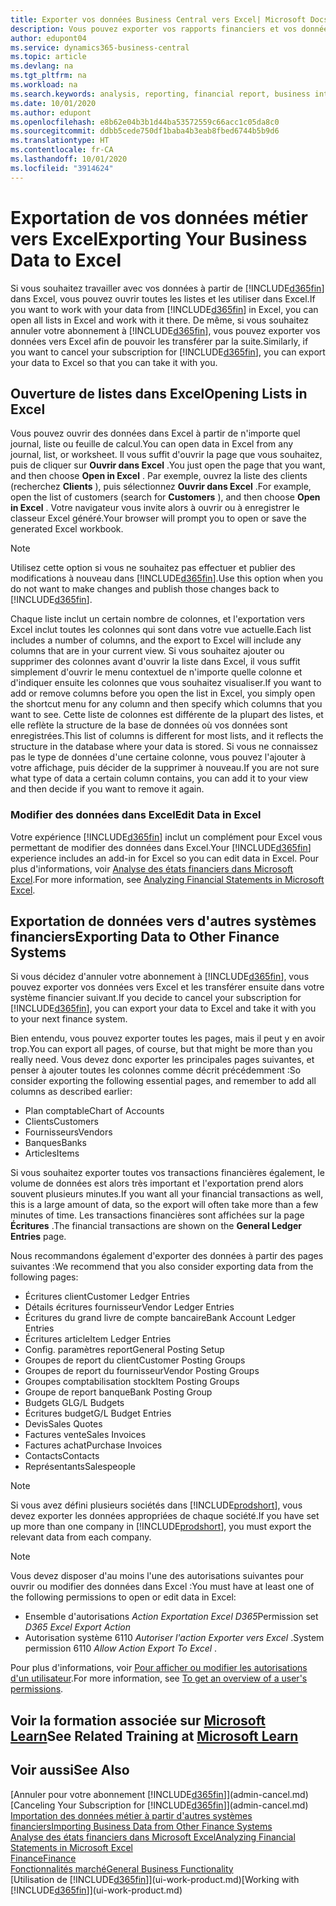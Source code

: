 ```yaml
---
title: Exporter vos données Business Central vers Excel| Microsoft Docs
description: Vous pouvez exporter vos rapports financiers et vos données de veille économique de Business Central vers Excel, ou ouvrir vos données dans Excel.
author: edupont04
ms.service: dynamics365-business-central
ms.topic: article
ms.devlang: na
ms.tgt_pltfrm: na
ms.workload: na
ms.search.keywords: analysis, reporting, financial report, business intelligence, BI, Excel
ms.date: 10/01/2020
ms.author: edupont
ms.openlocfilehash: e8b62e04b3b1d44ba53572559c66acc1c05da8c0
ms.sourcegitcommit: ddbb5cede750df1baba4b3eab8fbed6744b5b9d6
ms.translationtype: HT
ms.contentlocale: fr-CA
ms.lasthandoff: 10/01/2020
ms.locfileid: "3914624"
---
```

# <a name="exporting-your-business-data-to-excel"></a><span data-ttu-id="59de7-103">Exportation de vos données métier vers Excel</span><span class="sxs-lookup"><span data-stu-id="59de7-103">Exporting Your Business Data to Excel</span></span>
<span data-ttu-id="59de7-104">Si vous souhaitez travailler avec vos données à partir de [!INCLUDE[d365fin](includes/d365fin_md.md)] dans Excel, vous pouvez ouvrir toutes les listes et les utiliser dans Excel.</span><span class="sxs-lookup"><span data-stu-id="59de7-104">If you want to work with your data from [!INCLUDE[d365fin](includes/d365fin_md.md)] in Excel, you can open all lists in Excel and work with it there.</span></span> <span data-ttu-id="59de7-105">De même, si vous souhaitez annuler votre abonnement à [!INCLUDE[d365fin](includes/d365fin_md.md)], vous pouvez exporter vos données vers Excel afin de pouvoir les transférer par la suite.</span><span class="sxs-lookup"><span data-stu-id="59de7-105">Similarly, if you want to cancel your subscription for [!INCLUDE[d365fin](includes/d365fin_md.md)], you can export your data to Excel so that you can take it with you.</span></span>

## <a name="opening-lists-in-excel"></a><span data-ttu-id="59de7-106">Ouverture de listes dans Excel</span><span class="sxs-lookup"><span data-stu-id="59de7-106">Opening Lists in Excel</span></span>
<span data-ttu-id="59de7-107">Vous pouvez ouvrir des données dans Excel à partir de n'importe quel journal, liste ou feuille de calcul.</span><span class="sxs-lookup"><span data-stu-id="59de7-107">You can open data in Excel from any journal, list, or worksheet.</span></span> <span data-ttu-id="59de7-108">Il vous suffit d'ouvrir la page que vous souhaitez, puis de cliquer sur **Ouvrir dans Excel** .</span><span class="sxs-lookup"><span data-stu-id="59de7-108">You just open the page that you want, and then choose **Open in Excel** .</span></span> <span data-ttu-id="59de7-109">Par exemple, ouvrez la liste des clients (recherchez **Clients** ), puis sélectionnez **Ouvrir dans Excel** .</span><span class="sxs-lookup"><span data-stu-id="59de7-109">For example, open the list of customers (search for **Customers** ), and then choose **Open in Excel** .</span></span> <span data-ttu-id="59de7-110">Votre navigateur vous invite alors à ouvrir ou à enregistrer le classeur Excel généré.</span><span class="sxs-lookup"><span data-stu-id="59de7-110">Your browser will prompt you to open or save the generated Excel workbook.</span></span>  

> [!NOTE]
> <span data-ttu-id="59de7-111">Utilisez cette option si vous ne souhaitez pas effectuer et publier des modifications à nouveau dans [!INCLUDE[d365fin](includes/d365fin_md.md)].</span><span class="sxs-lookup"><span data-stu-id="59de7-111">Use this option when you do not want to make changes and publish those changes back to [!INCLUDE[d365fin](includes/d365fin_md.md)].</span></span>  

<span data-ttu-id="59de7-112">Chaque liste inclut un certain nombre de colonnes, et l'exportation vers Excel inclut toutes les colonnes qui sont dans votre vue actuelle.</span><span class="sxs-lookup"><span data-stu-id="59de7-112">Each list includes a number of columns, and the export to Excel will include any columns that are in your current view.</span></span> <span data-ttu-id="59de7-113">Si vous souhaitez ajouter ou supprimer des colonnes avant d'ouvrir la liste dans Excel, il vous suffit simplement d'ouvrir le menu contextuel de n'importe quelle colonne et d'indiquer ensuite les colonnes que vous souhaitez visualiser.</span><span class="sxs-lookup"><span data-stu-id="59de7-113">If you want to add or remove columns before you open the list in Excel, you simply open the shortcut menu for any column and then specify which columns that you want to see.</span></span> <span data-ttu-id="59de7-114">Cette liste de colonnes est différente de la plupart des listes, et elle reflète la structure de la base de données où vos données sont enregistrées.</span><span class="sxs-lookup"><span data-stu-id="59de7-114">This list of columns is different for most lists, and it reflects the structure in the database where your data is stored.</span></span> <span data-ttu-id="59de7-115">Si vous ne connaissez pas le type de données d'une certaine colonne, vous pouvez l'ajouter à votre affichage, puis décider de la supprimer à nouveau.</span><span class="sxs-lookup"><span data-stu-id="59de7-115">If you are not sure what type of data a certain column contains, you can add it to your view and then decide if you want to remove it again.</span></span>  

### <a name="edit-data-in-excel"></a><span data-ttu-id="59de7-116">Modifier des données dans Excel</span><span class="sxs-lookup"><span data-stu-id="59de7-116">Edit Data in Excel</span></span>
<span data-ttu-id="59de7-117">Votre expérience [!INCLUDE[d365fin](includes/d365fin_md.md)] inclut un complément pour Excel vous permettant de modifier des données dans Excel.</span><span class="sxs-lookup"><span data-stu-id="59de7-117">Your [!INCLUDE[d365fin](includes/d365fin_md.md)] experience includes an add-in for Excel so you can edit data in Excel.</span></span> <span data-ttu-id="59de7-118">Pour plus d'informations, voir [Analyse des états financiers dans Microsoft Excel](finance-analyze-excel.md).</span><span class="sxs-lookup"><span data-stu-id="59de7-118">For more information, see [Analyzing Financial Statements in Microsoft Excel](finance-analyze-excel.md).</span></span>  

## <a name="exporting-data-to-other-finance-systems"></a><span data-ttu-id="59de7-119">Exportation de données vers d'autres systèmes financiers</span><span class="sxs-lookup"><span data-stu-id="59de7-119">Exporting Data to Other Finance Systems</span></span>
<span data-ttu-id="59de7-120">Si vous décidez d'annuler votre abonnement à [!INCLUDE[d365fin](includes/d365fin_md.md)], vous pouvez exporter vos données vers Excel et les transférer ensuite dans votre système financier suivant.</span><span class="sxs-lookup"><span data-stu-id="59de7-120">If you decide to cancel your subscription for [!INCLUDE[d365fin](includes/d365fin_md.md)], you can export your data to Excel and take it with you to your next finance system.</span></span>  

<span data-ttu-id="59de7-121">Bien entendu, vous pouvez exporter toutes les pages, mais il peut y en avoir trop.</span><span class="sxs-lookup"><span data-stu-id="59de7-121">You can export all pages, of course, but that might be more than you really need.</span></span> <span data-ttu-id="59de7-122">Vous devez donc exporter les principales pages suivantes, et penser à ajouter toutes les colonnes comme décrit précédemment :</span><span class="sxs-lookup"><span data-stu-id="59de7-122">So consider exporting the following essential pages, and remember to add all columns as described earlier:</span></span>  

* <span data-ttu-id="59de7-123">Plan comptable</span><span class="sxs-lookup"><span data-stu-id="59de7-123">Chart of Accounts</span></span>  
* <span data-ttu-id="59de7-124">Clients</span><span class="sxs-lookup"><span data-stu-id="59de7-124">Customers</span></span>  
* <span data-ttu-id="59de7-125">Fournisseurs</span><span class="sxs-lookup"><span data-stu-id="59de7-125">Vendors</span></span>  
* <span data-ttu-id="59de7-126">Banques</span><span class="sxs-lookup"><span data-stu-id="59de7-126">Banks</span></span>  
* <span data-ttu-id="59de7-127">Articles</span><span class="sxs-lookup"><span data-stu-id="59de7-127">Items</span></span>  

<span data-ttu-id="59de7-128">Si vous souhaitez exporter toutes vos transactions financières également, le volume de données est alors très important et l'exportation prend alors souvent plusieurs minutes.</span><span class="sxs-lookup"><span data-stu-id="59de7-128">If you want all your financial transactions as well, this is a large amount of data, so the export will often take more than a few minutes of time.</span></span> <span data-ttu-id="59de7-129">Les transactions financières sont affichées sur la page **Écritures** .</span><span class="sxs-lookup"><span data-stu-id="59de7-129">The financial transactions are shown on the **General Ledger Entries** page.</span></span>  

<span data-ttu-id="59de7-130">Nous recommandons également d'exporter des données à partir des pages suivantes :</span><span class="sxs-lookup"><span data-stu-id="59de7-130">We recommend that you also consider exporting data from the following pages:</span></span>  

* <span data-ttu-id="59de7-131">Écritures client</span><span class="sxs-lookup"><span data-stu-id="59de7-131">Customer Ledger Entries</span></span>  
* <span data-ttu-id="59de7-132">Détails écritures fournisseur</span><span class="sxs-lookup"><span data-stu-id="59de7-132">Vendor Ledger Entries</span></span>  
* <span data-ttu-id="59de7-133">Écritures du grand livre de compte bancaire</span><span class="sxs-lookup"><span data-stu-id="59de7-133">Bank Account Ledger Entries</span></span>  
* <span data-ttu-id="59de7-134">Écritures article</span><span class="sxs-lookup"><span data-stu-id="59de7-134">Item Ledger Entries</span></span>  
* <span data-ttu-id="59de7-135">Config. paramètres report</span><span class="sxs-lookup"><span data-stu-id="59de7-135">General Posting Setup</span></span>  
* <span data-ttu-id="59de7-136">Groupes de report du client</span><span class="sxs-lookup"><span data-stu-id="59de7-136">Customer Posting Groups</span></span>  
* <span data-ttu-id="59de7-137">Groupes de report du fournisseur</span><span class="sxs-lookup"><span data-stu-id="59de7-137">Vendor Posting Groups</span></span>  
* <span data-ttu-id="59de7-138">Groupes comptabilisation stock</span><span class="sxs-lookup"><span data-stu-id="59de7-138">Item Posting Groups</span></span>  
* <span data-ttu-id="59de7-139">Groupe de report banque</span><span class="sxs-lookup"><span data-stu-id="59de7-139">Bank Posting Group</span></span>  
* <span data-ttu-id="59de7-140">Budgets GL</span><span class="sxs-lookup"><span data-stu-id="59de7-140">G/L Budgets</span></span>  
* <span data-ttu-id="59de7-141">Écritures budget</span><span class="sxs-lookup"><span data-stu-id="59de7-141">G/L Budget Entries</span></span>  
* <span data-ttu-id="59de7-142">Devis</span><span class="sxs-lookup"><span data-stu-id="59de7-142">Sales Quotes</span></span>  
* <span data-ttu-id="59de7-143">Factures vente</span><span class="sxs-lookup"><span data-stu-id="59de7-143">Sales Invoices</span></span>  
* <span data-ttu-id="59de7-144">Factures achat</span><span class="sxs-lookup"><span data-stu-id="59de7-144">Purchase Invoices</span></span>  
* <span data-ttu-id="59de7-145">Contacts</span><span class="sxs-lookup"><span data-stu-id="59de7-145">Contacts</span></span>  
* <span data-ttu-id="59de7-146">Représentants</span><span class="sxs-lookup"><span data-stu-id="59de7-146">Salespeople</span></span>  

> [!NOTE]  
> <span data-ttu-id="59de7-147">Si vous avez défini plusieurs sociétés dans [!INCLUDE[prodshort](includes/prodshort.md)], vous devez exporter les données appropriées de chaque société.</span><span class="sxs-lookup"><span data-stu-id="59de7-147">If you have set up more than one company in [!INCLUDE[prodshort](includes/prodshort.md)], you must export the relevant data from each company.</span></span>

> [!NOTE]
> <span data-ttu-id="59de7-148">Vous devez disposer d'au moins l'une des autorisations suivantes pour ouvrir ou modifier des données dans Excel :</span><span class="sxs-lookup"><span data-stu-id="59de7-148">You must have at least one of the following permissions to open or edit data in Excel:</span></span>
>    - <span data-ttu-id="59de7-149">Ensemble d'autorisations *Action Exportation Excel D365*</span><span class="sxs-lookup"><span data-stu-id="59de7-149">Permission set *D365 Excel Export Action*</span></span>  
>    - <span data-ttu-id="59de7-150">Autorisation système 6110 *Autoriser l'action Exporter vers Excel* .</span><span class="sxs-lookup"><span data-stu-id="59de7-150">System permission 6110 *Allow Action Export To Excel* .</span></span>  

<span data-ttu-id="59de7-151">Pour plus d'informations, voir [Pour afficher ou modifier les autorisations d'un utilisateur](ui-define-granular-permissions.md#to-get-an-overview-of-a-users-permissions).</span><span class="sxs-lookup"><span data-stu-id="59de7-151">For more information, see [To get an overview of a user's permissions](ui-define-granular-permissions.md#to-get-an-overview-of-a-users-permissions).</span></span>

## <a name="see-related-training-at-microsoft-learn"></a><span data-ttu-id="59de7-152">Voir la formation associée sur [Microsoft Learn](/learn/modules/configure-powerbi-excel-dynamics-365-business-central/index)</span><span class="sxs-lookup"><span data-stu-id="59de7-152">See Related Training at [Microsoft Learn](/learn/modules/configure-powerbi-excel-dynamics-365-business-central/index)</span></span>

## <a name="see-also"></a><span data-ttu-id="59de7-153">Voir aussi</span><span class="sxs-lookup"><span data-stu-id="59de7-153">See Also</span></span>
<span data-ttu-id="59de7-154">[Annuler pour votre abonnement [!INCLUDE[d365fin](includes/d365fin_md.md)]](admin-cancel.md)</span><span class="sxs-lookup"><span data-stu-id="59de7-154">[Canceling Your Subscription for [!INCLUDE[d365fin](includes/d365fin_md.md)]](admin-cancel.md)</span></span>  
[<span data-ttu-id="59de7-155">Importation des données métier à partir d'autres systèmes financiers</span><span class="sxs-lookup"><span data-stu-id="59de7-155">Importing Business Data from Other Finance Systems</span></span>](across-import-data-configuration-packages.md)  
[<span data-ttu-id="59de7-156">Analyse des états financiers dans Microsoft Excel</span><span class="sxs-lookup"><span data-stu-id="59de7-156">Analyzing Financial Statements in Microsoft Excel</span></span>](finance-analyze-excel.md)  
[<span data-ttu-id="59de7-157">Finance</span><span class="sxs-lookup"><span data-stu-id="59de7-157">Finance</span></span>](finance.md)  
[<span data-ttu-id="59de7-158">Fonctionnalités marché</span><span class="sxs-lookup"><span data-stu-id="59de7-158">General Business Functionality</span></span>](ui-across-business-areas.md)  
<span data-ttu-id="59de7-159">[Utilisation de [!INCLUDE[d365fin](includes/d365fin_md.md)]](ui-work-product.md)</span><span class="sxs-lookup"><span data-stu-id="59de7-159">[Working with [!INCLUDE[d365fin](includes/d365fin_md.md)]](ui-work-product.md)</span></span>  
